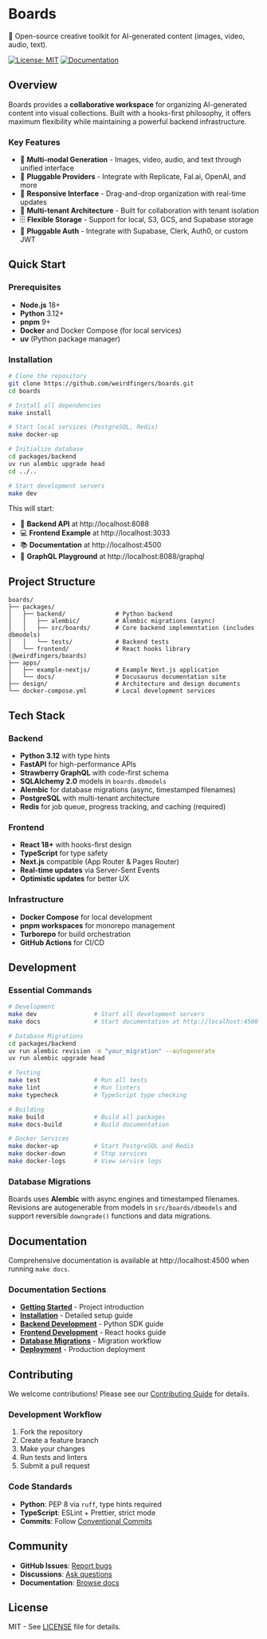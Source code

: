 # Boards

🎨 Open-source creative toolkit for AI-generated content (images, video, audio, text).

[![License: MIT](https://img.shields.io/badge/License-MIT-yellow.svg)](https://opensource.org/licenses/MIT)
[![Documentation](https://img.shields.io/badge/docs-docusaurus-blue)](http://localhost:4500)

## Overview

Boards provides a **collaborative workspace** for organizing AI-generated content into visual collections. Built with a hooks-first philosophy, it offers maximum flexibility while maintaining a powerful backend infrastructure.

### Key Features

- 🎨 **Multi-modal Generation** - Images, video, audio, and text through unified interface
- 🔌 **Pluggable Providers** - Integrate with Replicate, Fal.ai, OpenAI, and more
- 📱 **Responsive Interface** - Drag-and-drop organization with real-time updates
- 👥 **Multi-tenant Architecture** - Built for collaboration with tenant isolation
- 🗄️ **Flexible Storage** - Support for local, S3, GCS, and Supabase storage
- 🔐 **Pluggable Auth** - Integrate with Supabase, Clerk, Auth0, or custom JWT

## Quick Start

### Prerequisites

- **Node.js** 18+
- **Python** 3.12+
- **pnpm** 9+
- **Docker** and Docker Compose (for local services)
- **uv** (Python package manager)

### Installation

```bash
# Clone the repository
git clone https://github.com/weirdfingers/boards.git
cd boards

# Install all dependencies
make install

# Start local services (PostgreSQL, Redis)
make docker-up

# Initialize database
cd packages/backend
uv run alembic upgrade head
cd ../..

# Start development servers
make dev
```

This will start:

- 🚀 **Backend API** at http://localhost:8088
- 💻 **Frontend Example** at http://localhost:3033
- 📚 **Documentation** at http://localhost:4500
- 🔧 **GraphQL Playground** at http://localhost:8088/graphql

## Project Structure

```
boards/
├── packages/
│   ├── backend/              # Python backend
│   │   ├── alembic/          # Alembic migrations (async)
│   │   ├── src/boards/       # Core backend implementation (includes dbmodels)
│   │   └── tests/            # Backend tests
│   └── frontend/             # React hooks library (@weirdfingers/boards)
├── apps/
│   ├── example-nextjs/       # Example Next.js application
│   └── docs/                 # Docusaurus documentation site
├── design/                   # Architecture and design documents
└── docker-compose.yml        # Local development services
```

## Tech Stack

### Backend

- **Python 3.12** with type hints
- **FastAPI** for high-performance APIs
- **Strawberry GraphQL** with code-first schema
- **SQLAlchemy 2.0** models in `boards.dbmodels`
- **Alembic** for database migrations (async, timestamped filenames)
- **PostgreSQL** with multi-tenant architecture
- **Redis** for job queue, progress tracking, and caching (required)

### Frontend

- **React 18+** with hooks-first design
- **TypeScript** for type safety
- **Next.js** compatible (App Router & Pages Router)
- **Real-time updates** via Server-Sent Events
- **Optimistic updates** for better UX

### Infrastructure

- **Docker Compose** for local development
- **pnpm workspaces** for monorepo management
- **Turborepo** for build orchestration
- **GitHub Actions** for CI/CD

## Development

### Essential Commands

```bash
# Development
make dev                # Start all development servers
make docs               # Start documentation at http://localhost:4500

# Database Migrations
cd packages/backend
uv run alembic revision -m "your_migration" --autogenerate
uv run alembic upgrade head

# Testing
make test               # Run all tests
make lint               # Run linters
make typecheck          # TypeScript type checking

# Building
make build              # Build all packages
make docs-build         # Build documentation

# Docker Services
make docker-up          # Start PostgreSQL and Redis
make docker-down        # Stop services
make docker-logs        # View service logs
```

### Database Migrations

Boards uses **Alembic** with async engines and timestamped filenames. Revisions are autogenerable from models in `src/boards/dbmodels` and support reversible `downgrade()` functions and data migrations.

## Documentation

Comprehensive documentation is available at http://localhost:4500 when running `make docs`.

### Documentation Sections

- **[Getting Started](http://localhost:4500/docs/intro)** - Project introduction
- **[Installation](http://localhost:4500/docs/installation)** - Detailed setup guide
- **[Backend Development](http://localhost:4500/docs/backend/getting-started)** - Python SDK guide
- **[Frontend Development](http://localhost:4500/docs/frontend/getting-started)** - React hooks guide
- **[Database Migrations](http://localhost:4500/docs/backend/migrations)** - Migration workflow
- **[Deployment](http://localhost:4500/docs/deployment/overview)** - Production deployment

## Contributing

We welcome contributions! Please see our [Contributing Guide](http://localhost:4500/docs/guides/contributing) for details.

### Development Workflow

1. Fork the repository
2. Create a feature branch
3. Make your changes
4. Run tests and linters
5. Submit a pull request

### Code Standards

- **Python**: PEP 8 via `ruff`, type hints required
- **TypeScript**: ESLint + Prettier, strict mode
- **Commits**: Follow [Conventional Commits](https://conventionalcommits.org/)

## Community

- **GitHub Issues**: [Report bugs](https://github.com/weirdfingers/boards/issues)
- **Discussions**: [Ask questions](https://github.com/weirdfingers/boards/discussions)
- **Documentation**: [Browse docs](https://weirdfingers.github.io/boards/)

## License

MIT - See [LICENSE](LICENSE) file for details.
